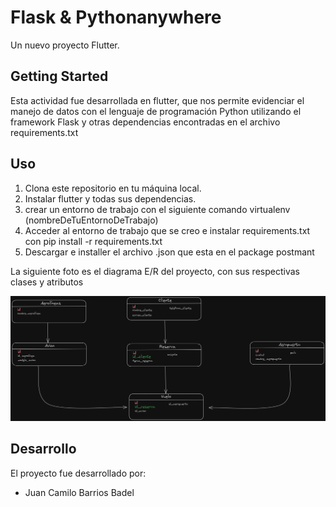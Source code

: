 # Flask & Pythonanywhere

Un nuevo proyecto Flutter.

## Getting Started

Esta actividad fue desarrollada en flutter, que nos permite evidenciar el manejo de datos con el lenguaje de programación Python utilizando el framework Flask y otras dependencias encontradas en el archivo requirements.txt

## Uso

1. Clona este repositorio en tu máquina local.
2. Instalar flutter y todas sus dependencias.
3. crear un entorno de trabajo con el siguiente comando virtualenv (nombreDeTuEntornoDeTrabajo)
4. Acceder al entorno de trabajo que se creo e instalar requirements.txt con pip install -r requirements.txt
5. Descargar e installer el archivo .json que esta en el package  postmant

La siguiente foto es el diagrama E/R del proyecto, con sus respectivas clases y atributos

![E/R](Diagrama/E_R.png)

## Desarrollo 
El proyecto fue desarrollado por:

* Juan Camilo Barrios Badel
